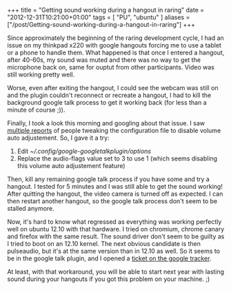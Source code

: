 +++
title = "Getting sound working during a hangout in raring"
date = "2012-12-31T10:21:00+01:00"
tags = [ "PU", "ubuntu" ]
aliases = ["/post/Getting-sound-working-during-a-hangout-in-raring"]
+++
    <p>Since approximately the beginning of the raring development cycle, I had an issue on my thinkpad x220 with google hangouts forcing me to use a tablet or a phone to handle them. What happened is that once I entered a hangout, after 40-60s, my sound was muted and there was no way to get the microphone back on, same for ouptut from other participants. Video was still working pretty well.</p>


<p>Worse, even after exiting the hangout, I could see the webcam was still on and the plugin couldn't reconnect or recreate a hangout, I had to kill the background google talk process to get it working back (for less than a minute of course ;)).</p>


<p>Finally, I took a look this morning and googling about that issue. I saw <a href="http://askubuntu.com/questions/168895/getting-google-talk-skype-to-work-with-pulseaudio">multiple reports</a> of people tweaking the configuration file to disable volume auto adjustement. So, I gave it a try:</p>
<ol>
<li>Edit <em>~/.config/google-googletalkplugin/options</em></li>
<li>Replace the audio-flags value set to 3 to use 1 (which seems disabling this volume auto adjustement feature)</li>
</ol>

<p>Then, kill any remaining google talk process if you have some and try a hangout. I tested for 5 minutes and I was still able to get the sound working! After quitting the hangout, the video camera is turned off as expected. I can then restart another hangout, so the google talk process don't seem to be stalled anymore.</p>


<p>Now, it's hard to know what regressed as everything was working perfectly well on ubuntu 12.10 with that hardware. I tried on chromium, chrome canary and firefox with the same result. The sound driver don't seem to be guilty as I tried to boot on an 12.10 kernel.  The next obvious candidate is then pulseaudio, but it's at the same version than in 12.10 as well. So it seems to be in the google talk plugin, and I opened a <a href="http://code.google.com/p/googlebugs/issues/detail?id=439&amp;q=didrocks">ticket on the google tracker</a>.</p>


<p>At least, with that workaround, you will be able to start next year with lasting sound during your hangouts if you got this problem on your machine. ;)</p>